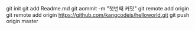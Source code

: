 git init
git add Readme.md
git aommit -m "첫번째 커밋"
git remote add origin git remote add origin https://github.com/kangcodeis/helloworld.git
git push origin master